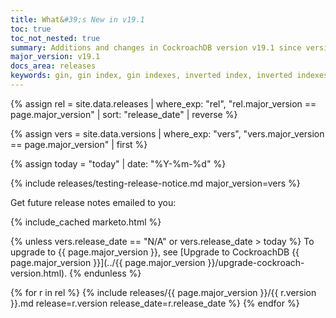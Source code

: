 ```yaml
---
title: What&#39;s New in v19.1
toc: true
toc_not_nested: true
summary: Additions and changes in CockroachDB version v19.1 since version v2.1
major_version: v19.1
docs_area: releases
keywords: gin, gin index, gin indexes, inverted index, inverted indexes, accelerated index, accelerated indexes
---
```


{% assign rel = site.data.releases | where_exp: "rel", "rel.major_version == page.major_version" | sort: "release_date" | reverse %}

{% assign vers = site.data.versions | where_exp: "vers", "vers.major_version == page.major_version" | first %}

{% assign today = "today" | date: "%Y-%m-%d" %}

{% include releases/testing-release-notice.md major_version=vers %}

Get future release notes emailed to you:

{% include_cached marketo.html %}

{% unless vers.release_date == "N/A" or vers.release_date > today %}
To upgrade to {{ page.major_version }}, see [Upgrade to CockroachDB {{ page.major_version }}](../{{ page.major_version }}/upgrade-cockroach-version.html).
{% endunless %}

{% for r in rel %}
{% include releases/{{ page.major_version }}/{{ r.version }}.md release=r.version release_date=r.release_date %}
{% endfor %}